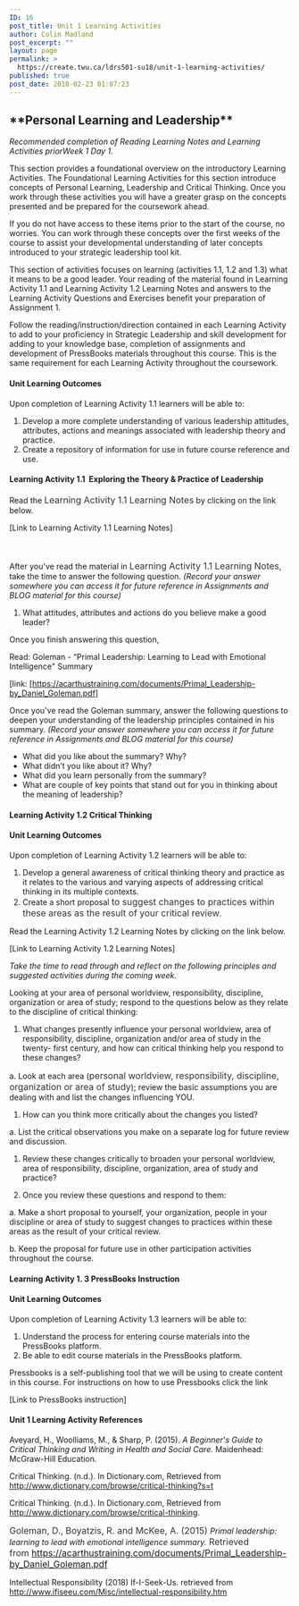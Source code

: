 ```yaml
---
ID: 16
post_title: Unit 1 Learning Activities
author: Colin Madland
post_excerpt: ""
layout: page
permalink: >
  https://create.twu.ca/ldrs501-su18/unit-1-learning-activities/
published: true
post_date: 2018-02-23 01:07:23
---
```

<h2>**Personal Learning and Leadership**</h2>

<em>Recommended completion of Reading Learning Notes and Learning Activities priorWeek 1 Day 1.</em>

This section provides a foundational overview on the introductory Learning Activities. The Foundational Learning Activities for this section introduce concepts of Personal Learning, Leadership and Critical Thinking. Once you work through these activities you will have a greater grasp on the concepts presented and be prepared for the coursework ahead.

If you do not have access to these items prior to the start of the course, no worries. You can work through these concepts over the first weeks of the course to assist your developmental understanding of later concepts introduced to your strategic leadership tool kit.

This section of activities focuses on learning (activities 1.1, 1.2 and 1.3) what it means to be a good leader. Your reading of the material found in Learning Activity 1.1 and Learning Activity 1.2 Learning Notes and answers to the Learning Activity Questions and Exercises benefit your preparation of Assignment 1.

Follow the reading/instruction/direction contained in each Learning Activity to add to your proficiency in Strategic Leadership and skill development for adding to your knowledge base, completion of assignments and development of PressBooks materials throughout this course. This is the same requirement for each Learning Activity throughout the coursework.

<h4>Unit Learning Outcomes</h4>

Upon completion of Learning Activity 1.1 learners will be able to:

<ol>
    <li>Develop a more complete understanding of various leadership attitudes, attributes, actions and meanings associated with leadership theory and practice.</li>
    <li>Create a repository of information for use in future course reference and use.</li>
</ol>

<h4>Learning Activity 1.1  Exploring the Theory &amp; Practice of Leadership</h4>

Read the <span style="float: none;background-color: transparent;color: #333333;cursor: text;font-family: -apple-system,BlinkMacSystemFont,'Segoe UI',Roboto,Oxygen-Sans,Ubuntu,Cantarell,'Helvetica Neue',sans-serif;font-size: 16px;font-style: normal;font-variant: normal;font-weight: 400;letter-spacing: normal;text-align: left;text-decoration: none;text-indent: 0px">Learning Activity 1.1 Learning Notes</span> by clicking on the link below.

[Link to Learning Activity 1.1 Learning Notes]

<span style="float: none;background-color: transparent;color: #333333;font-family: -apple-system,BlinkMacSystemFont,'Segoe UI',Roboto,Oxygen-Sans,Ubuntu,Cantarell,'Helvetica Neue',sans-serif;font-size: 16px;font-style: normal;font-variant: normal;font-weight: 400;letter-spacing: normal;line-height: 22.4px;text-align: left;text-decoration: none;text-indent: 0px"> </span>

After you've read the material in <span style="float: none;background-color: transparent;color: #333333;cursor: text;font-family: -apple-system,BlinkMacSystemFont,'Segoe UI',Roboto,Oxygen-Sans,Ubuntu,Cantarell,'Helvetica Neue',sans-serif;font-size: 16px;font-style: normal;font-variant: normal;font-weight: 400;letter-spacing: normal;text-align: left;text-decoration: none;text-indent: 0px">Learning Activity 1.1 Learning Notes</span>, take the time to answer the following question. <em>(Record your answer somewhere you can access it for future reference in Assignments and BLOG material for this course)</em>

<ol>
    <li>What attitudes, attributes and actions do you believe make a good leader?</li>
</ol>

Once you finish answering this question,

Read: Goleman - “Primal Leadership: Learning to Lead with Emotional Intelligence" Summary

[link: [https://acarthustraining.com/documents/Primal_Leadership-by_Daniel_Goleman.pdf]

Once you've read the Goleman summary, answer the following questions to deepen your understanding of the leadership principles contained in his summary. <i>(Record your answer somewhere you can access it for future reference in Assignments and BLOG material for this course)</i>

<ul>
<li>What did you like about the summary? Why?</li>
<li>What didn’t you like about it? Why?</li>
<li>What did you learn personally from the summary?</li>
<li>What are couple of key points that stand out for you in thinking about the meaning of leadership?</li>
</ul>

<h4>Learning Activity 1.2 Critical Thinking</h4>

<h4>Unit Learning Outcomes</h4>

Upon completion of Learning Activity 1.2 learners will be able to:

<ol>
    <li>Develop a general awareness of critical thinking theory and practice as it relates to the various and varying aspects of addressing critical thinking in its multiple contexts.</li>
    <li>Create a short proposal <span style="float: none;background-color: transparent;color: #333333;cursor: text;font-family: -apple-system,BlinkMacSystemFont,'Segoe UI',Roboto,Oxygen-Sans,Ubuntu,Cantarell,'Helvetica Neue',sans-serif;font-size: 16px;font-style: normal;font-variant: normal;font-weight: 400;letter-spacing: normal;text-align: left;text-decoration: none;text-indent: 0px">to suggest changes to practices within these areas as the result of your critical review</span>.</li>
</ol>

Read the Learning Activity 1.2 Learning Notes by clicking on the link below.

[Link to Learning Activity 1.2 Learning Notes]

<em>Take the time to read through and reflect on the following principles and suggested activities during the coming week.</em>

Looking at your area of personal worldview, responsibility, discipline, organization or area of study; respond to the questions below as they relate to the discipline of critical thinking:

<ol>
<li>What changes presently influence your personal worldview, area of responsibility, discipline, organization and/or area of study in the twenty- first century, and how can critical thinking help you respond to these changes?</li>
</ol>

a. Look at each area (<span style="float: none;background-color: transparent;color: #333333;cursor: text;font-family: -apple-system,BlinkMacSystemFont,'Segoe UI',Roboto,Oxygen-Sans,Ubuntu,Cantarell,'Helvetica Neue',sans-serif;font-size: 16px;font-style: normal;font-variant: normal;font-weight: 400;letter-spacing: normal;text-align: left;text-decoration: none;text-indent: 0px">personal worldview, responsibility, discipline, organization or area of study</span>); review the basic assumptions you are dealing with and list the changes influencing YOU.

<ol>
<li>How can you think more critically about the changes you listed?</li>
</ol>

a. List the critical observations you make on a separate log for future review and discussion.

<ol>
<li>Review these changes critically to broaden your personal worldview, area of responsibility, discipline, organization, area of study and practice?</p></li>
<li><p>Once you review these questions and respond to them:</p></li>
</ol>

<p>a. Make a short proposal to yourself, your organization, people in your discipline or area of study to suggest changes to practices within these areas as the result of your critical review.

b. Keep the proposal for future use in other participation activities throughout the course.

<h4>Learning Activity 1. 3 PressBooks Instruction</h4>

<h4>Unit Learning Outcomes</h4>

Upon completion of Learning Activity 1.3 learners will be able to:

<ol>
    <li>Understand the process for entering course materials into the PressBooks platform.</li>
    <li>Be able to edit course materials in the PressBooks platform.</li>
</ol>

Pressbooks is a self-publishing tool that we will be using to create content in this course. For instructions on how to use Pressbooks click the link

[Link to PressBooks instruction]

<h4>Unit 1 Learning Activity References</h4>

Aveyard, H., Woolliams, M., &amp; Sharp, P. (2015). <em>A Beginner's Guide to Critical Thinking and Writing in Health and Social Care.</em> Maidenhead: McGraw-Hill Education.

Critical Thinking. (n.d.). In Dictionary.com, Retrieved from <a href="http://www.dictionary.com/browse/critical-thinking?s=t">http://www.dictionary.com/browse/critical-thinking?s=t</a>

Critical Thinking. (n.d.). In Dictionary.com, Retrieved from <a href="http://www.dictionary.com/browse/critical-thinking">http://www.dictionary.com/browse/critical-thinking</a>.

<span style="float: none;background-color: transparent;color: #333333;cursor: text;font-family: -apple-system,BlinkMacSystemFont,'Segoe UI',Roboto,Oxygen-Sans,Ubuntu,Cantarell,'Helvetica Neue',sans-serif;font-size: 16px;font-style: normal;font-variant: normal;font-weight: 400;letter-spacing: normal;text-align: left;text-decoration: none;text-indent: 0px">Goleman, D., Boyatzis, R. and McKee, A. (2015) </span><em>Primal leadership: learning to lead with emotional intelligence summary.</em><span style="float: none;background-color: transparent;color: #333333;cursor: text;font-family: -apple-system,BlinkMacSystemFont,'Segoe UI',Roboto,Oxygen-Sans,Ubuntu,Cantarell,'Helvetica Neue',sans-serif;font-size: 16px;font-style: normal;font-variant: normal;font-weight: 400;letter-spacing: normal;text-align: left;text-decoration: none;text-indent: 0px"> Retrieved from https://acarthustraining.com/documents/Primal_Leadership-by_Daniel_Goleman.pdf</span>

Intellectual Responsibility (2018) If-I-Seek-Us. retrieved from <a href="http://www.ifiseeu.com/Misc/intellectual-responsibility.htm">http://www.ifiseeu.com/Misc/intellectual-responsibility.htm</a>

&nbsp;